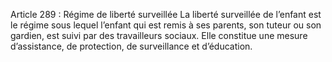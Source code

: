 Article 289 : Régime de liberté surveillée
La liberté surveillée de l’enfant est le régime sous lequel l’enfant qui est remis à ses parents, son tuteur ou son gardien, est suivi par des travailleurs sociaux. Elle constitue une mesure d’assistance, de protection, de surveillance et d’éducation.
